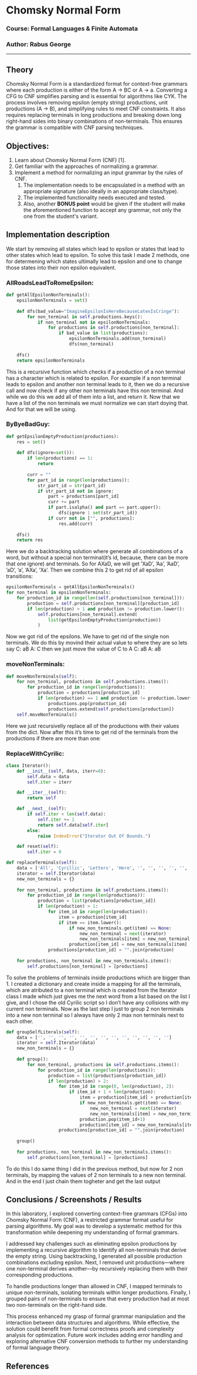 # Chomsky Normal Form

### Course: Formal Languages & Finite Automata
### Author: Rabus George

----

## Theory
Chomsky Normal Form is a standardized format for context-free grammars where each production is either of the form A → BC or A → a. Converting a CFG to CNF simplifies parsing and is essential for algorithms like CYK. The process involves removing epsilon (empty string) productions, unit productions (A → B), and simplifying rules to meet CNF constraints. It also requires replacing terminals in long productions and breaking down long right-hand sides into binary combinations of non-terminals. This ensures the grammar is compatible with CNF parsing techniques.

## Objectives:

1. Learn about Chomsky Normal Form (CNF) [1].
2. Get familiar with the approaches of normalizing a grammar.
3. Implement a method for normalizing an input grammar by the rules of CNF.
    1. The implementation needs to be encapsulated in a method with an appropriate signature (also ideally in an appropriate class/type).
    2. The implemented functionality needs executed and tested.
    3. Also, another **BONUS point** would be given if the student will make the aforementioned function to accept any grammar, not only the one from the student's variant.

## Implementation description

We start by removing all states which lead to epsilon or states that lead to other states which lead
to epsilon. To solve this task I made 2 methods, one for determening which states ultimally lead to epsilon
and one to change those states into their non epsilon equivalent.

### AllRoadsLeadToRomeEpsilon:
```py
def getAllEpsilonNonTerminals():
    epsilonNonTerminals = set()
    
    def dfs(bad_value="ImagineEpsilonIsHereBecauseLatexIsCringe"):
        for non_terminal in self.productions.keys():
            if non_terminal not in epsilonNonTerminals:
                for productions in self.productions[non_terminal]:
                    if bad_value in list(productions):
                        epsilonNonTerminals.add(non_terminal)
                        dfs(non_terminal)
    
    dfs()
    return epsilonNonTerminals

```

This is a recursive function which checks if a production of a non terminal has a character which is
related to epsilon. For example if a non terminal leads to epsilon and another non terminal leads to it, then
we do a recursive call and now check if any other non terminals have this non terminal. And while we do
this we add all of them into a list, and return it.
Now that we have a list of the non terminals we must normalize we can start doying that. And for
that we will be using.

### ByByeBadGuy:
```py
def getEpsilonEmptyProduction(productions):
    res = set()
    
    def dfs(ignore=set()):
        if len(productions) == 1:
            return
        
        curr = ""
        for part_id in range(len(productions)):
            str_part_id = str(part_id)
            if str_part_id not in ignore:
                part = productions[part_id]
                curr += part
                if part.isalpha() and part == part.upper():
                    dfs(ignore | set(str_part_id))
                if curr not in ["", productions]:
                    res.add(curr)
    
    dfs()
    return res
```

Here we do a backtracking solution where generate all combinations of a word, but without a special
non terminal(it’s id, because, there can be more that one ignore) and terminals. So for AXaD, we will get
’XaD’, ’Aa’, ’AaD’, ’aD’, ’a’, ’AXa’, ’Xa’.
Then we combine this 2 to get rid of all epsilon transitions:

```py
epsilonNonTerminals = getAllEpsilonNonTerminals()
for non_terminal in epsilonNonTerminals:
    for production_id in range(len(self.productions[non_terminal])):
        production = self.productions[non_terminal][production_id]
        if len(production) > 1 and production != production.lower():
            self.productions[non_terminal].extend(
                list(getEpsilonEmptyProduction(production))
            )
```
Now we got rid of the epsilons. We have to get rid of the single non terminals. We do this by movind
their actual value to where they are so lets say
C: aB
A: C
then we just move the value of C to A
C: aB
A: aB

### moveNonTerminals:

```py
def moveNonTerminals(self):
    for non_terminal, productions in self.productions.items():
        for production_id in range(len(productions)):
            production = productions[production_id]
            if len(production) == 1 and production != production.lower():
                productions.pop(production_id)
                productions.extend(self.productions[production])
    self.moveNonTerminals()
```
Here we just recursivelly replace all of the productions with their values from the dict.
Now after this it’s time to get rid of the terminals from the productions if there are more than one:

### ReplaceWithCyrilic:
```py
class Iterator():
    def __init__(self, data, iterr=0):
        self.data = data
        self.iter = iterr

    def __iter__(self):
        return self

    def __next__(self):
        if self.iter < len(self.data):
            self.iter += 1
            return self.data[self.iter]
        else:
            raise IndexError("Iterator Out Of Bounds.")

    def reset(self):
        self.iter = 0

def replaceTerminals(self):
    data = ['All', 'Cyrillic', 'Letters', 'Here', '', '', '', '', '', '', '', '', '', '', '', '', '', '', '']
    iterator = self.Iterator(data)
    new_non_terminals = {}
    
    for non_terminal, productions in self.productions.items():
        for production_id in range(len(productions)):
            production = list(productions[production_id])
            if len(production) > 1:
                for item_id in range(len(production)):
                    item = production[item_id]
                    if item == item.lower():
                        if new_non_terminals.get(item) == None:
                            new_non_terminal = next(iterator)
                            new_non_terminals[item] = new_non_terminal
                        production[item_id] = new_non_terminals[item]
                productions[production_id] = "".join(production)
    
    for productions, non_terminal in new_non_terminals.items():
        self.productions[non_terminal] = [productions]
```

To solve the problems of terminals inside productions which are bigger than 1. I created a dictionary
and create inside a mapping for all the terminals, which are atributed to a non terminal which is created from
the Iterator class I made which just gives me the next word from a list based on the list I give, and I chose
the old Cyrilic script so I don’t have any collisions with my current non terminals.
Now as the last step I just to group 2 non terminals into a new non terminal so I always have only 2
max non terminals next to each other.

```py
def groupSelfLiterals(self):
    data = ['', '', '', '', '', '', '', '', '', '', '', '', '']
    iterator = self.Iterator(data)
    new_non_terminals = {}
    
    def group():
        for non_terminal, productions in self.productions.items():
            for production_id in range(len(productions)):
                production = list(productions[production_id])
                if len(production) > 2:
                    for item_id in range(0, len(production), 2):
                        if item_id + 1 < len(production):
                            item = production[item_id] + production[item_id+1]
                            if new_non_terminals.get(item) == None:
                                new_non_terminal = next(iterator)
                                new_non_terminals[item] = new_non_terminal
                            production.pop(item_id+1)
                            production[item_id] = new_non_terminals[item]
                    productions[production_id] = "".join(production)
    
    group()
    
    for productions, non_terminal in new_non_terminals.items():
        self.productions[non_terminal] = [productions]
```

To do this I do same thing I did in the previous method, but now for 2 non terminals, by mapping
the values of 2 non terminals to a new non terminal.
And in the end I just chain them togheter and get the last output

## Conclusions / Screenshots / Results

In this laboratory, I explored converting context-free grammars (CFGs) into Chomsky Normal Form (CNF), a restricted grammar format useful for parsing algorithms. My goal was to develop a systematic method for this transformation while deepening my understanding of formal grammars.

I addressed key challenges such as eliminating epsilon productions by implementing a recursive algorithm to identify all non-terminals that derive the empty string. Using backtracking, I generated all possible production combinations excluding epsilon. Next, I removed unit productions—where one non-terminal derives another—by recursively replacing them with their corresponding productions.

To handle productions longer than allowed in CNF, I mapped terminals to unique non-terminals, isolating terminals within longer productions. Finally, I grouped pairs of non-terminals to ensure that every production had at most two non-terminals on the right-hand side.

This process enhanced my grasp of formal grammar manipulation and the interaction between data structures and algorithms. While effective, the solution could benefit from formal correctness proofs and complexity analysis for optimization. Future work includes adding error handling and exploring alternative CNF conversion methods to further my understanding of formal language theory.

## References
